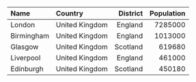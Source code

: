 |Name | Country | District| Population| 
| :--- | :--- | ---: | ---: |
| London | United Kingdom | England | 7285000 |
| Birmingham | United Kingdom | England | 1013000 |
| Glasgow | United Kingdom | Scotland | 619680 |
| Liverpool | United Kingdom | England | 461000 |
| Edinburgh | United Kingdom | Scotland | 450180 |
